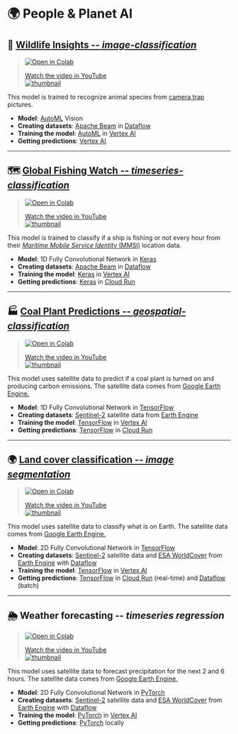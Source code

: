 # 🌍 People & Planet AI

## 🦏 [Wildlife Insights -- _image-classification_](image-classification)

> [![Open in Colab](https://colab.research.google.com/assets/colab-badge.svg)](https://colab.research.google.com/github/GoogleCloudPlatform/python-docs-samples/blob/main/people-and-planet-ai/image-classification/README.ipynb)
>
> [Watch the video in YouTube<br> ![thumbnail](http://img.youtube.com/vi/hUzODH3uGg0/0.jpg)](https://youtu.be/hUzODH3uGg0)

This model is trained to recognize animal species from
[camera trap](https://en.wikipedia.org/wiki/Camera_trap)
pictures.

* **Model**: [AutoML] Vision
* **Creating datasets**: [Apache Beam] in [Dataflow]
* **Training the model**: [AutoML] in [Vertex AI]
* **Getting predictions**: [Vertex AI]

[Apache Beam]: https://beam.apache.org
[Dataflow]: https://cloud.google.com/dataflow
[AutoML]: https://cloud.google.com/vertex-ai/docs/beginner/beginners-guide
[Vertex AI]: https://cloud.google.com/vertex-ai

---

## 🗺 [Global Fishing Watch -- _timeseries-classification_](timeseries-classification)

> [![Open in Colab](https://colab.research.google.com/assets/colab-badge.svg)](https://colab.research.google.com/github/GoogleCloudPlatform/python-docs-samples/blob/main/people-and-planet-ai/timeseries-classification/README.ipynb)
>
> [Watch the video in YouTube<br> ![thumbnail](http://img.youtube.com/vi/LnEhSVEJUuY/0.jpg)](https://youtu.be/LnEhSVEJUuY)

This model is trained to classify if a ship is fishing or not every hour from their
[_Maritime Mobile Service Identity_ (MMSI)](https://en.wikipedia.org/wiki/Maritime_Mobile_Service_Identity)
location data.

* **Model**: 1D Fully Convolutional Network in [Keras]
* **Creating datasets**: [Apache Beam] in [Dataflow]
* **Training the model**: [Keras] in [Vertex AI]
* **Getting predictions**: [Keras] in [Cloud Run]

[Apache Beam]: https://beam.apache.org
[Cloud Run]: https://cloud.google.com/run
[Dataflow]: https://cloud.google.com/dataflow
[Keras]: https://keras.io
[Vertex AI]: https://cloud.google.com/vertex-ai

---

## 🏭 [Coal Plant Predictions -- _geospatial-classification_](geospatial-classification)

> [![Open in Colab](https://colab.research.google.com/assets/colab-badge.svg)](https://colab.research.google.com/github/GoogleCloudPlatform/python-docs-samples/blob/main/people-and-planet-ai/geospatial-classification/README.ipynb)
>
> [Watch the video in YouTube<br> ![thumbnail](http://img.youtube.com/vi/8amFK7T_n30/0.jpg)](https://youtu.be/8amFK7T_n30)

This model uses satellite data to predict if a coal plant is turned on and producing carbon emissions. The satellite data comes from [Google Earth Engine.](https://earthengine.google.com/)

* **Model**: 1D Fully Convolutional Network in [TensorFlow]
* **Creating datasets**: [Sentinel-2] satellite data from [Earth Engine]
* **Training the model**: [TensorFlow] in [Vertex AI]
* **Getting predictions**: [TensorFlow] in [Cloud Run]

[Cloud Run]: https://cloud.google.com/run
[Sentinel-2]: https://developers.google.com/earth-engine/datasets/catalog/COPERNICUS_S2
[Earth Engine]: https://earthengine.google.com/
[TensorFlow]: https://www.tensorflow.org/
[Vertex AI]: https://cloud.google.com/vertex-ai

---

## 🌍 [Land cover classification -- _image segmentation_](land-cover-classification)

> [![Open in Colab](https://colab.research.google.com/assets/colab-badge.svg)](https://colab.research.google.com/github/GoogleCloudPlatform/python-docs-samples/blob/main/people-and-planet-ai/land-cover-classification/README.ipynb)
>
> [Watch the video in YouTube<br> ![thumbnail](http://img.youtube.com/vi/zImQf91ffFo/0.jpg)](https://youtu.be/zImQf91ffFo)

This model uses satellite data to classify what is on Earth. The satellite data comes from [Google Earth Engine.](https://earthengine.google.com/)

* **Model**: 2D Fully Convolutional Network in [TensorFlow]
* **Creating datasets**: [Sentinel-2] satellite data and [ESA WorldCover] from [Earth Engine] with [Dataflow]
* **Training the model**: [TensorFlow] in [Vertex AI]
* **Getting predictions**: [TensorFlow] in [Cloud Run] (real-time) and [Dataflow] (batch)

[Sentinel-2]: https://developers.google.com/earth-engine/datasets/catalog/COPERNICUS_S2
[ESA WorldCover]: https://developers.google.com/earth-engine/datasets/catalog/ESA_WorldCover_v100

[Cloud Run]: https://cloud.google.com/run
[Dataflow]: https://cloud.google.com/dataflow
[Earth Engine]: https://earthengine.google.com/
[TensorFlow]: https://www.tensorflow.org/
[Vertex AI]: https://cloud.google.com/vertex-ai

---

## 🌦 Weather forecasting -- _timeseries regression_

> [![Open in Colab](https://colab.research.google.com/assets/colab-badge.svg)](https://colab.research.google.com/github/GoogleCloudPlatform/python-docs-samples/blob/main/people-and-planet-ai/weather-forecasting/notebooks/1-overview.ipynb)
>
> [Watch the video in YouTube<br> ![thumbnail](http://img.youtube.com/vi/6-UJzEXMvGY/0.jpg)](https://youtu.be/6-UJzEXMvGY)

This model uses satellite data to forecast precipitation for the next 2 and 6 hours. The satellite data comes from [Google Earth Engine.](https://earthengine.google.com/)

* **Model**: 2D Fully Convolutional Network in [PyTorch]
* **Creating datasets**: [Sentinel-2] satellite data and [ESA WorldCover] from [Earth Engine] with [Dataflow]
* **Training the model**: [PyTorch] in [Vertex AI]
* **Getting predictions**: [PyTorch] locally

[Dataflow]: https://cloud.google.com/dataflow
[Earth Engine]: https://earthengine.google.com/
[PyTorch]: https://pytorch.org/
[Vertex AI]: https://cloud.google.com/vertex-ai

